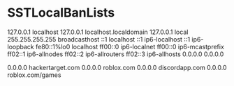 # SSTLocalBanLists
127.0.0.1 localhost
127.0.0.1 localhost.localdomain
127.0.0.1 local
255.255.255.255 broadcasthost
::1 localhost
::1 ip6-localhost
::1 ip6-loopback
fe80::1%lo0 localhost
ff00::0 ip6-localnet
ff00::0 ip6-mcastprefix
ff02::1 ip6-allnodes
ff02::2 ip6-allrouters
ff02::3 ip6-allhosts
0.0.0.0 0.0.0.0




0.0.0.0 hackertarget.com
0.0.0.0 roblox.com
0.0.0.0 discordapp.com
0.0.0.0 roblox.com/games

